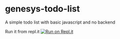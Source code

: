 # genesys-todo-list
A simple todo list with basic javascript and no backend


Run it from repl.it
[![Run on Repl.it](https://repl.it/badge/github/unknownblueguy6/MineSweeper)](https://repl.it/github/unknownblueguy6/MineSweeper)
